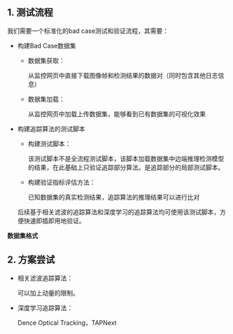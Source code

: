 

## 1. 测试流程



我们需要一个标准化的bad case测试和验证流程，其需要：

- 构建Bad Case数据集

  - 数据集获取：

    从监控网页中直接下载图像帧和检测结果的数据对（同时包含其他日志信息）

  - 数据集加载：

    从监控网页中加载上传数据集，能够看到已有数据集的可视化效果

- 构建追踪算法的测试脚本

  - 构建测试脚本：

    该测试脚本不是全流程测试脚本，该脚本加载数据集中边端推理检测模型的结果，在此基础上只验证追踪部分算法。是追踪部分的局部测试脚本。

  - 构建验证指标评估方法：

    已知数据集的真实检测结果，追踪算法的推理结果可以进行比对

  后续基于相关滤波的追踪算法和深度学习的追踪算法均可使用该测试脚本，方便快速即插即用地验证。



**数据集格式**







## 2. 方案尝试

- 相关滤波追踪算法：

  可以加上动量的限制。

- 深度学习追踪算法：

  Dence Optical Tracking，TAPNext